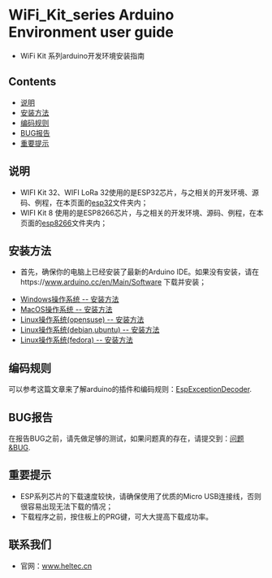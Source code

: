 # WiFi_Kit_series Arduino Environment user guide
- WiFi Kit 系列arduino开发环境安装指南

## Contents
- [说明](#说明)
- [安装方法](#安装方法)
- [编码规则](#编码规则)
- [BUG报告](#BUG报告)
- [重要提示](#重要提示)

## 说明
- WIFI Kit 32、WIFI LoRa 32使用的是ESP32芯片，与之相关的开发环境、源码、例程，在本页面的[esp32](esp32/)文件夹内；
- WIFI Kit 8 使用的是ESP8266芯片，与之相关的开发环境、源码、例程，在本页面的[esp8266](esp8266/)文件夹内；

## 安装方法
- 首先，确保你的电脑上已经安装了最新的Arduino IDE。如果没有安装，请在https://www.arduino.cc/en/Main/Software 下载并安装；
 + [Windows操作系统 -- 安装方法](InstallGuide/windows.md)
 + [MacOS操作系统 -- 安装方法](InstallGuide/mac.md)
 + [Linux操作系统(opensuse) -- 安装方法](InstallGuide/opensuse.md)
 + [Linux操作系统(debian,ubuntu) -- 安装方法](InstallGuide/debian_ubuntu.md)
 + [Linux操作系统(fedora) -- 安装方法](InstallGuide/fedora.md)

## 编码规则
可以参考这篇文章来了解arduino的插件和编码规则：[EspExceptionDecoder](https://github.com/me-no-dev/EspExceptionDecoder).

## BUG报告
在报告BUG之前，请先做足够的测试，如果问题真的存在，请提交到：[问题&BUG](https://github.com/Heltec-Aaron-Lee/WiFi_Kit_series/issues?utf8=%E2%9C%93&q=is%3Aissue%20label%3A%22for%20reference%22%20).

## 重要提示
- ESP系列芯片的下载速度较快，请确保使用了优质的Micro USB连接线，否则很容易出现无法下载的情况；
- 下载程序之前，按住板上的PRG键，可大大提高下载成功率。

## 联系我们
- 官网：www.heltec.cn

